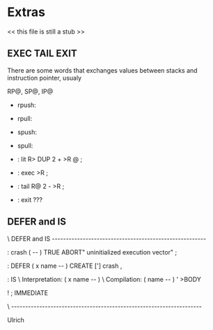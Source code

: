 # Extras

<< this file is still a stub >>

## EXEC TAIL EXIT

There are some words that exchanges values between stacks and instruction pointer, usualy 

RP@, SP@, IP@

- rpush: 
- rpull:
- spush:
- spull:

- : lit R> DUP 2 + >R @ ;

- : exec >R ;

- : tail R@ 2 - >R ;

- : exit ???


## DEFER and IS

\ DEFER and IS -------------------------------------------------------

: crash ( -- )  TRUE ABORT" uninitialized execution vector" ;

: DEFER ( x <spaces>name -- )
   CREATE  ['] crash ,

: IS \ Interpretation: ( x <spaces>name -- )
     \ Compilation:    ( <spaces>name -- )
  ' >BODY  

  ! ; IMMEDIATE

\ --------------------------------------------------------------------

Ulrich 
